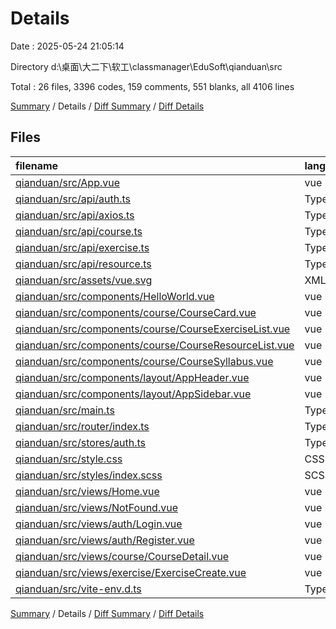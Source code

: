 # Details

Date : 2025-05-24 21:05:14

Directory d:\\桌面\\大二下\\软工\\classmanager\\EduSoft\\qianduan\\src

Total : 26 files,  3396 codes, 159 comments, 551 blanks, all 4106 lines

[Summary](results.md) / Details / [Diff Summary](diff.md) / [Diff Details](diff-details.md)

## Files
| filename | language | code | comment | blank | total |
| :--- | :--- | ---: | ---: | ---: | ---: |
| [qianduan/src/App.vue](/qianduan/src/App.vue) | vue | 38 | 0 | 6 | 44 |
| [qianduan/src/api/auth.ts](/qianduan/src/api/auth.ts) | TypeScript | 31 | 5 | 6 | 42 |
| [qianduan/src/api/axios.ts](/qianduan/src/api/axios.ts) | TypeScript | 39 | 10 | 10 | 59 |
| [qianduan/src/api/course.ts](/qianduan/src/api/course.ts) | TypeScript | 54 | 10 | 13 | 77 |
| [qianduan/src/api/exercise.ts](/qianduan/src/api/exercise.ts) | TypeScript | 58 | 11 | 12 | 81 |
| [qianduan/src/api/resource.ts](/qianduan/src/api/resource.ts) | TypeScript | 54 | 6 | 11 | 71 |
| [qianduan/src/assets/vue.svg](/qianduan/src/assets/vue.svg) | XML | 1 | 0 | 0 | 1 |
| [qianduan/src/components/HelloWorld.vue](/qianduan/src/components/HelloWorld.vue) | vue | 35 | 0 | 7 | 42 |
| [qianduan/src/components/course/CourseCard.vue](/qianduan/src/components/course/CourseCard.vue) | vue | 108 | 0 | 19 | 127 |
| [qianduan/src/components/course/CourseExerciseList.vue](/qianduan/src/components/course/CourseExerciseList.vue) | vue | 286 | 0 | 45 | 331 |
| [qianduan/src/components/course/CourseResourceList.vue](/qianduan/src/components/course/CourseResourceList.vue) | vue | 512 | 3 | 86 | 601 |
| [qianduan/src/components/course/CourseSyllabus.vue](/qianduan/src/components/course/CourseSyllabus.vue) | vue | 87 | 0 | 14 | 101 |
| [qianduan/src/components/layout/AppHeader.vue](/qianduan/src/components/layout/AppHeader.vue) | vue | 150 | 0 | 29 | 179 |
| [qianduan/src/components/layout/AppSidebar.vue](/qianduan/src/components/layout/AppSidebar.vue) | vue | 167 | 0 | 21 | 188 |
| [qianduan/src/main.ts](/qianduan/src/main.ts) | TypeScript | 9 | 0 | 1 | 10 |
| [qianduan/src/router/index.ts](/qianduan/src/router/index.ts) | TypeScript | 78 | 72 | 6 | 156 |
| [qianduan/src/stores/auth.ts](/qianduan/src/stores/auth.ts) | TypeScript | 82 | 11 | 19 | 112 |
| [qianduan/src/style.css](/qianduan/src/style.css) | CSS | 70 | 0 | 10 | 80 |
| [qianduan/src/styles/index.scss](/qianduan/src/styles/index.scss) | SCSS | 195 | 17 | 36 | 248 |
| [qianduan/src/views/Home.vue](/qianduan/src/views/Home.vue) | vue | 139 | 0 | 18 | 157 |
| [qianduan/src/views/NotFound.vue](/qianduan/src/views/NotFound.vue) | vue | 17 | 0 | 1 | 18 |
| [qianduan/src/views/auth/Login.vue](/qianduan/src/views/auth/Login.vue) | vue | 142 | 0 | 24 | 166 |
| [qianduan/src/views/auth/Register.vue](/qianduan/src/views/auth/Register.vue) | vue | 195 | 0 | 29 | 224 |
| [qianduan/src/views/course/CourseDetail.vue](/qianduan/src/views/course/CourseDetail.vue) | vue | 172 | 6 | 27 | 205 |
| [qianduan/src/views/exercise/ExerciseCreate.vue](/qianduan/src/views/exercise/ExerciseCreate.vue) | vue | 677 | 7 | 100 | 784 |
| [qianduan/src/vite-env.d.ts](/qianduan/src/vite-env.d.ts) | TypeScript | 0 | 1 | 1 | 2 |

[Summary](results.md) / Details / [Diff Summary](diff.md) / [Diff Details](diff-details.md)